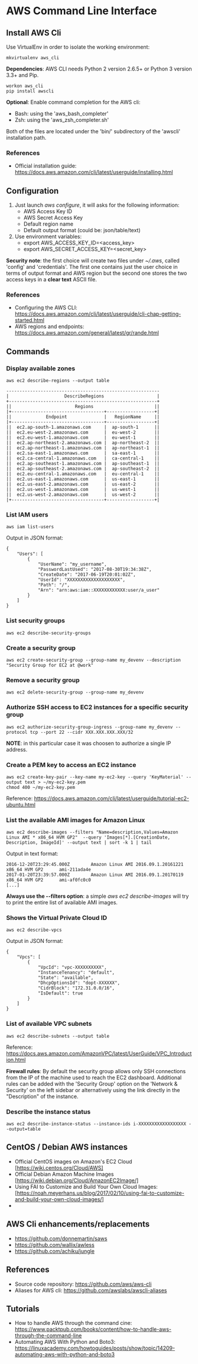 # AWS Command Line Interface

## Install AWS Cli

Use VirtualEnv in order to isolate the working environment:
~~~
mkvirtualenv aws_cli
~~~

**Dependencies**: AWS CLI needs Python 2 version 2.6.5+ or Python 3 version 3.3+ and Pip.

~~~
workon aws_cli
pip install awscli
~~~

**Optional**: Enable command completion for the AWS cli: 
* Bash: using the 'aws_bash_completer'
* Zsh: using the 'aws_zsh_completer.sh'

Both of the files are located under the 'bin/' subdirectory of the 'awscli' installation path.

### References

* Official installation guide: https://docs.aws.amazon.com/cli/latest/userguide/installing.html

## Configuration

1. Just launch *aws configure*, it will asks for the following information:
    * AWS Access Key ID
    * AWS Secret Access Key
    * Default region name
    * Default output format (could be: json/table/text)
2. Use environment variables:
    * export AWS_ACCESS_KEY_ID=<access_key>
    * export AWS_SECRET_ACCESS_KEY=<secret_key>

**Security note**: the first choice will create two files under *~/.aws*, called 'config' and 'credentials'. The first one contains just the 
user choice in terms of output format and AWS region but the second one stores the two access keys in a **clear text** ASCII file.

### References

* Configuring the AWS CLI: https://docs.aws.amazon.com/cli/latest/userguide/cli-chap-getting-started.html
* AWS regions and endpoints: https://docs.aws.amazon.com/general/latest/gr/rande.html

## Commands

### Display available zones

~~~
aws ec2 describe-regions --output table
~~~

~~~
----------------------------------------------------------
|                     DescribeRegions                    |
+--------------------------------------------------------+
||                        Regions                       ||
|+-----------------------------------+------------------+|
||             Endpoint              |   RegionName     ||
|+-----------------------------------+------------------+|
||  ec2.ap-south-1.amazonaws.com     |  ap-south-1      ||
||  ec2.eu-west-2.amazonaws.com      |  eu-west-2       ||
||  ec2.eu-west-1.amazonaws.com      |  eu-west-1       ||
||  ec2.ap-northeast-2.amazonaws.com |  ap-northeast-2  ||
||  ec2.ap-northeast-1.amazonaws.com |  ap-northeast-1  ||
||  ec2.sa-east-1.amazonaws.com      |  sa-east-1       ||
||  ec2.ca-central-1.amazonaws.com   |  ca-central-1    ||
||  ec2.ap-southeast-1.amazonaws.com |  ap-southeast-1  ||
||  ec2.ap-southeast-2.amazonaws.com |  ap-southeast-2  ||
||  ec2.eu-central-1.amazonaws.com   |  eu-central-1    ||
||  ec2.us-east-1.amazonaws.com      |  us-east-1       ||
||  ec2.us-east-2.amazonaws.com      |  us-east-2       ||
||  ec2.us-west-1.amazonaws.com      |  us-west-1       ||
||  ec2.us-west-2.amazonaws.com      |  us-west-2       ||
|+-----------------------------------+------------------+|
~~~

### List IAM users

~~~
aws iam list-users
~~~

Output in JSON format:
~~~
{
    "Users": [
        {
            "UserName": "my_username", 
            "PasswordLastUsed": "2017-08-30T19:34:38Z", 
            "CreateDate": "2017-06-19T20:01:02Z", 
            "UserId": "XXXXXXXXXXXXXXXXXXXX", 
            "Path": "/", 
            "Arn": "arn:aws:iam::XXXXXXXXXXXX:user/a_user"
        }
    ]
}
~~~

### List security groups

~~~
aws ec2 describe-security-groups
~~~

### Create a security group

~~~
aws ec2 create-security-group --group-name my_devenv --description "Security Group for EC2 at @work"
~~~

### Remove a security group

~~~
aws ec2 delete-security-group --group-name my_devenv
~~~

### Authorize SSH access to EC2 instances for a specific security group

~~~
aws ec2 authorize-security-group-ingress --group-name my_devenv --protocol tcp --port 22 --cidr XXX.XXX.XXX.XXX/32
~~~

**NOTE**: in this particular case it was choosen to authorize a single IP address.

### Create a PEM key to access an EC2 instance

~~~
aws ec2 create-key-pair --key-name my-ec2-key --query 'KeyMaterial' --output text > ~/my-ec2-key.pem
chmod 400 ~/my-ec2-key.pem
~~~

Reference: https://docs.aws.amazon.com/cli/latest/userguide/tutorial-ec2-ubuntu.html

### List the available AMI images for Amazon Linux

~~~
aws ec2 describe-images --filters "Name=description,Values=Amazon Linux AMI * x86_64 HVM GP2"  --query 'Images[*].[CreationDate, Description, ImageId]' --output text | sort -k 1 | tail
~~~

Output in text format:
~~~
2016-12-20T23:29:45.000Z        Amazon Linux AMI 2016.09.1.20161221 x86_64 HVM GP2      ami-211ada4e
2017-01-20T23:39:57.000Z        Amazon Linux AMI 2016.09.1.20170119 x86_64 HVM GP2      ami-af0fc0c0
[...]
~~~

**Always use the --filters option**: a simple *aws ec2 describe-images* will try to print the entire list of available AMI images.

### Shows the Virtual Private Cloud ID 

~~~
aws ec2 describe-vpcs
~~~

Output in JSON format:
~~~
{
    "Vpcs": [
        {
            "VpcId": "vpc-XXXXXXXXXX",
            "InstanceTenancy": "default",
            "State": "available",
            "DhcpOptionsId": "dopt-XXXXXX",
            "CidrBlock": "172.31.0.0/16",
            "IsDefault": true
        }   
    ]   
}
~~~

### List of available VPC subnets

~~~
aws ec2 describe-subnets --output table
~~~

Reference: https://docs.aws.amazon.com/AmazonVPC/latest/UserGuide/VPC_Introduction.html

**Firewall rules**: By default the security group allows only SSH connections from the IP of the machine used to reach the EC2 dashboard.
Additional rules can be added with the 'Security Group' option on the 'Network & Security' on the left sidebar or alternatively using the 
link directly in the "Description" of the instance.

### Describe the instance status

~~~
aws ec2 describe-instance-status --instance-ids i-XXXXXXXXXXXXXXXXXX --output=table
~~~

## CentOS / Debian AWS instances

* Official CentOS images on Amazon's EC2 Cloud [https://wiki.centos.org/Cloud/AWS]
* Official Debian Amazon Machine Images [https://wiki.debian.org/Cloud/AmazonEC2Image/]
* Using FAI to Customize and Build Your Own Cloud Images: [https://noah.meyerhans.us/blog/2017/02/10/using-fai-to-customize-and-build-your-own-cloud-images/]
*
## AWS Cli enhancements/replacements

* https://github.com/donnemartin/saws
* https://github.com/wallix/awless
* https://github.com/achiku/jungle

## References

* Source code repository: https://github.com/aws/aws-cli
* Aliases for AWS cli: https://github.com/awslabs/awscli-aliases

## Tutorials

* How to handle AWS through the command cine: https://www.packtpub.com/books/content/how-to-handle-aws-through-the-command-line
* Automating AWS With Python and Boto3: https://linuxacademy.com/howtoguides/posts/show/topic/14209-automating-aws-with-python-and-boto3
